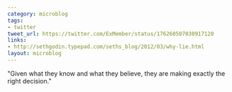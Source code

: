 ```yaml
---
category: microblog
tags:
- twitter
tweet_url: https://twitter.com/ExMember/status/176260507030917120
links:
- http://sethgodin.typepad.com/seths_blog/2012/03/why-lie.html
layout: microblog
---
```

"Given what they know and what they believe, they are making exactly the right decision."
